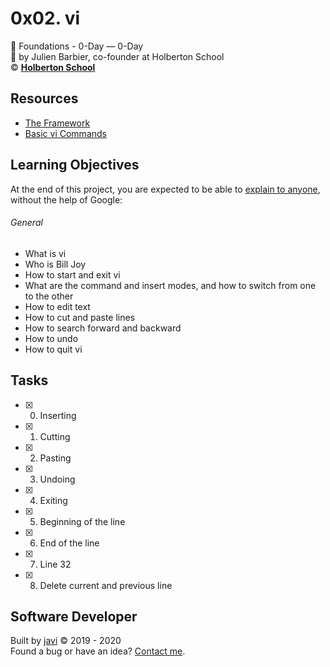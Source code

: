 # 0x02. vi
:open_file_folder: Foundations - 0-Day ― 0-Day  
:bust_in_silhouette: by Julien Barbier, co-founder at Holberton School  
:copyright: **[Holberton School](https://www.holbertonschool.com/)**

## Resources
* [The Framework](https://intranet.hbtn.io/concepts/75)
* [Basic vi Commands](https://www.cs.colostate.edu/helpdocs/vi.html)

## Learning Objectives
At the end of this project, you are expected to be able to [explain to anyone](https://fs.blog/2012/04/feynman-technique/), without the help of Google:
###### General
* What is vi
* Who is Bill Joy
* How to start and exit vi
* What are the command and insert modes, and how to switch from one to the other
* How to edit text
* How to cut and paste lines
* How to search forward and backward
* How to undo
* How to quit vi

## Tasks
* [x] 0. Inserting
* [x] 1. Cutting
* [x] 2. Pasting
* [x] 3. Undoing
* [x] 4. Exiting
* [x] 5. Beginning of the line
* [x] 6. End of the line
* [x] 7. Line 32 
* [x] 8. Delete current and previous line

## Software Developer
Built by [javi](https://github.com/javi0x00) :copyright: 2019 - 2020  
Found a bug or have an idea? [Contact me](https://www.linkedin.com/in/javi0x00/).
